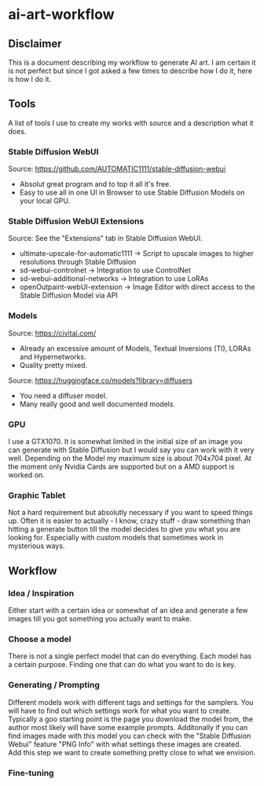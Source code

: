 # ai-art-workflow

## Disclaimer
This is a document describing my workflow to generate AI art.
I am certain it is not perfect but since I got asked a few times to describe how I do it, here is how I do it.

## Tools
A list of tools I use to create my works with source and a description what it does.

### Stable Diffusion WebUI 
Source: https://github.com/AUTOMATIC1111/stable-diffusion-webui
- Absolut great program and to top it all it's free.
- Easy to use all in one UI in Browser to use Stable Diffusion Models on your local GPU.

### Stable Diffusion WebUI Extensions
Source: See the "Extensions" tab in Stable Diffusion WebUI.
- ultimate-upscale-for-automatic1111 -> Script to upscale images to higher resolutions through Stable Diffusion
- sd-webui-controlnet -> Integration to use ControlNet
- sd-webui-additional-networks -> Integration to use LoRAs
- openOutpaint-webUI-extension -> Image Editor with direct access to the Stable Diffusion Model via API

### Models 
Source: https://civitai.com/
- Already an excessive amount of Models, Textual Inversions (TI), LORAs and Hypernetworks.
- Quality pretty mixed.

Source: https://huggingface.co/models?library=diffusers
- You need a diffuser model.
- Many really good and well documented models.

### GPU
I use a GTX1070. 
It is somewhat limited in the initial size of an image you can generate with Stable Diffusion but I would say you can work with it very well.
Depending on the Model my maximum size is about 704x704 pixel.
At the moment only Nvidia Cards are supported but on a AMD support is worked on.

### Graphic Tablet
Not a hard requirement but absolutly necessary if you want to speed things up.
Often it is easier to actually - I know, crazy stuff - draw something than hitting a generate button till the model decides to give you what you are looking for. 
Especially with custom models that sometimes work in mysterious ways.

## Workflow

### Idea / Inspiration
Either start with a certain idea or somewhat of an idea and generate a few images till you got something you actually want to make.

### Choose a model
There is not a single perfect model that can do everything. 
Each model has a certain purpose. 
Finding one that can do what you want to do is key.

### Generating / Prompting
Different models work with different tags and settings for the samplers.
You will have to find out which settings work for what you want to create.
Typically a goo starting point is the page you download the model from, the author most likely will have some example prompts.
Additonally if you can find images made with this model you can check with the "Stable Diffusion Webui" feature "PNG Info" with what settings these images are created.
Add this step we want to create something pretty close to what we envision.

### Fine-tuning



